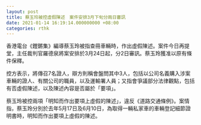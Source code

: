 ```yaml
---
layout: post
title: 蔡玉玲被控虛假陳述　案件安排3月下旬分兩日審訊
date: 2021-01-14 16:19:14.000000000 +08:00
categories: rthk
---
```


香港電台《鏗鏘集》編導蔡玉玲被指查冊車輛時，作出虛假陳述。案件今日再提堂，主任裁判官羅德泉將案安排於3月24日起，分2日審訊。蔡玉玲獲准以原有條件保釋。

控方表示，將傳召7名證人，辯方則稱會盤問其中3人，包括以公司名義購入涉案車輛的證人、有關公司的職員，以及運輸署人員；又指會爭議部分法律觀點，包括有否虛假陳述，以及陳述內容是否屬於「要項」。

蔡玉玲被控兩項「明知而作出要項上虛假的陳述」，違反《道路交通條例》。案情指，蔡玉玲分別於去年5月17日及6月10日，為取得一輛私家車的車輛登記細節證明書時，明知而作出要項上虛假的陳述。
